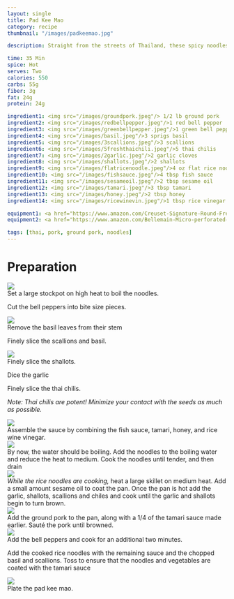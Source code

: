 ```yaml
---
layout: single
title: Pad Kee Mao
category: recipe
thumbnail: "/images/padkeemao.jpg"

description: Straight from the streets of Thailand, these spicy noodles with Thai Basil are known as drunken noodles because of their ability to cure any hangover.

time: 35 Min
spice: Hot
serves: Two
calories: 550
carbs: 55g
fiber: 3g
fat: 24g
protein: 24g

ingredient1: <img src="/images/groundpork.jpeg"/> 1/2 lb ground pork 
ingredient2: <img src="/images/redbellpepper.jpeg"/>1 red bell pepper
ingredient3: <img src="/images/greenbellpepper.jpeg"/>1 green bell pepper
ingredient4: <img src="/images/basil.jpeg"/>3 sprigs basil
ingredient5: <img src="/images/3scallions.jpeg"/>3 scallions
ingredient6: <img src="/images/5freshthaichili.jpeg"/>5 thai chilis
ingredient7: <img src="/images/2garlic.jpeg"/>2 garlic cloves
ingredient8: <img src="/images/shallots.jpeg"/>2 shallots
ingredient9: <img src="/images/flatricenoodle.jpeg"/>4 oz flat rice noodles
ingredient10: <img src="/images/fishsauce.jpeg"/>4 tbsp fish sauce
ingredient11: <img src="/images/sesameoil.jpeg"/>2 tbsp sesame oil
ingredient12: <img src="/images/tamari.jpeg"/>3 tbsp tamari
ingredient13: <img src="/images/honey.jpeg"/>2 tbsp honey
ingredient14: <img src="/images/ricewinevin.jpeg"/>1 tbsp rice vinegar

equipment1: <a href="https://www.amazon.com/Creuset-Signature-Round-French-Truffle/dp/B0076NOFSC/ref=as_li_ss_tl?s=kitchen&rps=1&ie=UTF8&qid=1481598867&sr=1-38&keywords=le+creuset&refinements=p_85:2470955011&th=1&linkCode=ll1&tag=cilalime09-20&linkId=9987204213f6c7ac4d1e12889972e623"><img src="/images/stockpot.jpeg"/>stockpot</a>
equipment2: <a href="https://www.amazon.com/Bellemain-Micro-perforated-Stainless-5-quart-Colander-Dishwasher/dp/B00O97D0DO/ref=as_li_ss_tl?s=kitchen&rps=1&ie=UTF8&qid=1481916015&sr=1-4&keywords=colander&refinements=p_85:2470955011&linkCode=ll1&tag=cilalime09-20&linkId=926d38b26a0d016b9b6c627a7b507715"><img src="/images/colander.jpeg"/>colander </a>

tags: [thai, pork, ground pork, noodles]
---
```


<div id="preparation">
<h1>Preparation</h1>
</div>

<div id="instruction">
<div id="image"><img src="/images/padkeemao1.jpeg"/> </div>
<div id="step">Set a large stockpot on high heat to boil the noodles.
<p> Cut the bell peppers into bite size pieces. </p></div>
</div>

<div id="instruction">
<div id="image"><img src="/images/padkeemao2.jpeg"/> </div>
<div id="step">Remove the basil leaves from their stem
<p> Finely slice the scallions and basil. </p></div>
</div>

<div id="instruction">
<div id="image"><img src="/images/padkeemao3.jpeg"/> </div>
<div id="step">Finely slice the shallots.
<p> Dice the garlic </p>
<p> Finely slice the thai chilis.</p>
<p><i>Note: Thai chilis are potent! Minimize your contact with the seeds as much as possible.</i></p></div>
</div>

<div id="instruction">
<div id="image"><img src="/images/padkeemao4.jpeg"/> </div>
<div id="step">Assemble the sauce by combining the fish sauce, tamari, honey, and rice wine vinegar.</div>
</div>

<div id="instruction">
<div id="image"><img src="/images/padkeemao5.jpeg"/> </div>
<div id="step">By now, the water should be boiling. Add the noodles to the boiling water and reduce the heat to medium. Cook the noodles until tender, and then drain</div>
</div>

<div id="instruction">
<div id="image"><img src="/images/padkeemao6.jpeg"/> </div>
<div id="step"><i>While the rice noodles are cooking,</i> heat a large skillet on medium heat. Add a small amount sesame oil to coat the pan. Once the pan is hot add the garlic, shallots, scallions and chiles and cook until the garlic and shallots begin to turn brown.</div>
</div>


<div id="instruction">
<div id="image"><img src="/images/padkeemao7.jpeg"/> </div>
<div id="step">Add the ground pork to the pan, along with a 1/4 of the tamari sauce made earlier. Sauté the pork until browned.</div>
</div>

<div id="instruction">
<div id="image"><img src="/images/padkeemao8.jpeg"/> </div>
<div id="step">Add the bell peppers and cook for an additional two minutes.
<p> Add the cooked rice noodles with the remaining sauce and the chopped basil and scallions. Toss to ensure that the noodles and vegetables are coated with the tamari sauce</p></div>
</div>

<div id="instruction">
<div id="image"><img src="/images/padkeemao9.jpeg"/> </div>
<div id="step">Plate the pad kee mao.</div>
</div>
